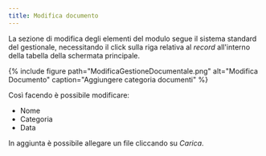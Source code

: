 ```yaml
---
title: Modifica documento
---
```


La sezione di modifica degli elementi del modulo segue il sistema standard del gestionale, necessitando il click sulla riga relativa al *record* all'interno della tabella della schermata principale.

{% include figure path="ModificaGestioneDocumentale.png" alt="Modifica Documento" caption="Aggiungere categoria documenti" %}

Così facendo è possibile modificare:
- Nome
- Categoria
- Data

In aggiunta è possibile allegare un file cliccando su *Carica*.